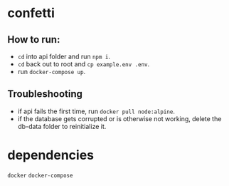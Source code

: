 # confetti

## How to run:
- `cd` into api folder and run `npm i`.
- `cd` back out to root and `cp example.env .env`.
- run `docker-compose up`.

## Troubleshooting
- if api fails the first time, run `docker pull node:alpine`.
- if the database gets corrupted or is otherwise not working, delete the db-data folder to reinitialize it.

# dependencies
`docker` `docker-compose`